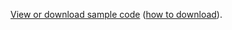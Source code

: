 [View or download sample code](https://github.com/aspnet/Docs/tree/master/aspnetcore/tutorials/grpc/grpc-start/samples) ([how to download](xref:index#how-to-download-a-sample)).